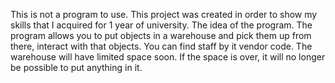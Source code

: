This is not a program to use. This project was created in order to show my skills that I acquired for 1 year of university.
The idea of the program.
The program allows you to put objects in a warehouse and pick them up from there, interact with that objects. You can find staff by it vendor code.
The warehouse will have limited space soon. If the space is over, it will no longer be possible to put anything in it.
